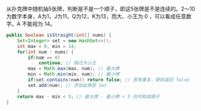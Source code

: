 从扑克牌中随机抽5张牌，判断是不是一个顺子，即这5张牌是不是连续的。2～10为数字本身，A为1，J为11，Q为12，K为13，而大、小王为 0 ，可以看成任意数字。A 不能视为 14。


```Java
public boolean isStraight(int[] nums) {
    Set<Integer> set = new HashSet<>();
    int max = 0, min = 14;
    for(int num : nums) {
        if(num == 0) 
            continue; // 跳过大小王
        max = Math.max(max, num); // 最大牌
        min = Math.min(min, num); // 最小牌
        if(set.contains(num)) return false; // 若有重复，提前返回 false
        set.add(num); // 添加此牌至 Set
    }
    return max - min < 5; // 最大牌 - 最小牌 < 5 则可构成顺子
}
```